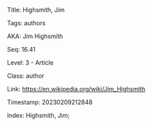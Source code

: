 Title:  Highsmith, Jim

Tags:   authors

AKA:    Jim Highsmith

Seq:    16.41

Level:  3 - Article

Class:  author

Link:   https://en.wikipedia.org/wiki/Jim_Highsmith

Timestamp: 20230209212848

Index:  Highsmith, Jim; 
